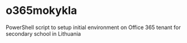 # o365mokykla
PowerShell script to setup initial environment on Office 365 tenant for secondary school in Lithuania
